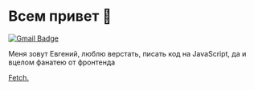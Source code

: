 # Всем привет 👋
[![Gmail Badge](https://img.shields.io/badge/-evgen.shebunin@gmai.com-c14438?style=flat&logo=Gmail&logoColor=white&link=evgen.shebunin@gmai.com)](evgen.shebunin@gmai.com) 
<p align='left'>Меня зовут Евгений, люблю верстать, писать код на JavaScript, да и вцелом фанатею от фронтенда</p><p align='left'С некоторыми моими работами вы можете ознакомиться перейдя по ссылкам ниже</p>
<a href='https://eshebunin.github.io/Fetch/'><u>Fetch</u>.</a>
